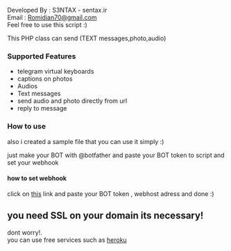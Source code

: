 Developed By : S3NTAX - sentax.ir<br>
Email : Romidian70@gmail.com<br>
Feel free to use this script :)<br>

This PHP class can send (TEXT messages,photo,audio)<br>
<h3>Supported Features</h3>
<ul>
<li>telegram virtual keyboards</li>
<li>captions on photos</li>
<li>Audios</li>
<li>Text messages</li>
<li>send audio and photo directly from url</li>
<li>reply to message</li>
</ul>

<h3>How to use</h3>
also i created a sample file that you can use it simply :)<br>

just make your BOT with @botfather and paste your BOT token to script and set your webhook<br>

<h4>how to set webhook</h4> 
click on <a href="https://telegram-bot-sdk.readme.io/docs/setwebhook">this</a> link and paste your BOT token , webhost adress and done :)

<h2>you need SSL on your domain its necessary!</h2>
dont worry!.<br>
you can use free services such as <a href="https://www.heroku.com">heroku</a>
